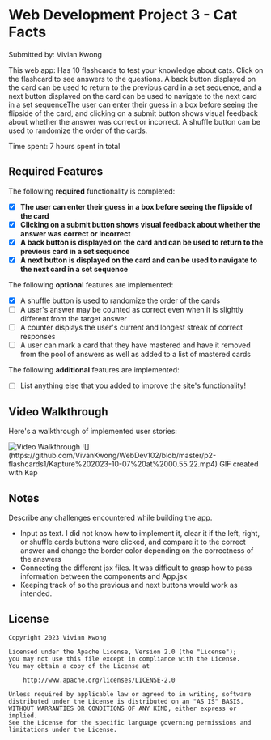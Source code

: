 # Web Development Project 3 - Cat Facts

Submitted by: Vivian Kwong

This web app: Has 10 flashcards to test your knowledge about cats. Click on the flashcard to see answers to the questions. A back button displayed on the card can be used to return to the previous card in a set sequence, and a next button displayed on the card can be used to navigate to the next card in a set sequenceThe user can enter their guess in a box before seeing the flipside of the card, and clicking on a submit button shows visual feedback about whether the answer was correct or incorrect. A shuffle button can be used to randomize the order of the cards.

Time spent: 7 hours spent in total

## Required Features

The following **required** functionality is completed:

- [X] **The user can enter their guess in a box before seeing the flipside of the card**
- [X] **Clicking on a submit button shows visual feedback about whether the answer was correct or incorrect**
- [X] **A back button is displayed on the card and can be used to return to the previous card in a set sequence**
- [X] **A next button is displayed on the card and can be used to navigate to the next card in a set sequence**

The following **optional** features are implemented:

- [X] A shuffle button is used to randomize the order of the cards
- [ ] A user's answer may be counted as correct even when it is slightly different from the target answer
- [ ] A counter displays the user's current and longest streak of correct responses
- [ ] A user can mark a card that they have mastered and have it removed from the pool of answers as well as added to a list of mastered cards

The following **additional** features are implemented:

* [ ] List anything else that you added to improve the site's functionality!

## Video Walkthrough

Here's a walkthrough of implemented user stories:

<img src='https://media.giphy.com/media/v1.Y2lkPTc5MGI3NjExMmo4Z3NraHh0OHFvazhkM21kMGd5czA1eXlxYWxkYWxyOHlzcjRrNCZlcD12MV9pbnRlcm5hbF9naWZfYnlfaWQmY3Q9Zw/TusMHnQFYegNEz54gR/giphy.gif' title='Video Walkthrough' width='' alt='Video Walkthrough' />
![](https://github.com/VivanKwong/WebDev102/blob/master/p2-flashcards1/Kapture%202023-10-07%20at%2000.55.22.mp4)
<!-- Replace this with whatever GIF tool you used! -->
GIF created with Kap  
<!-- Recommended tools:
[Kap](https://getkap.co/) for macOS
[ScreenToGif](https://www.screentogif.com/) for Windows
[peek](https://github.com/phw/peek) for Linux. -->

## Notes

Describe any challenges encountered while building the app.
- Input as text. I did not know how to implement it, clear it if the left, right, or shuffle cards buttons were clicked, and compare it to the correct answer and change the border color depending on the correctness of the answers
- Connecting the different jsx files. It was difficult to grasp how to pass information between the components and App.jsx
- Keeping track of so the previous and next buttons would work as intended.

## License

    Copyright 2023 Vivian Kwong

    Licensed under the Apache License, Version 2.0 (the "License");
    you may not use this file except in compliance with the License.
    You may obtain a copy of the License at

        http://www.apache.org/licenses/LICENSE-2.0

    Unless required by applicable law or agreed to in writing, software
    distributed under the License is distributed on an "AS IS" BASIS,
    WITHOUT WARRANTIES OR CONDITIONS OF ANY KIND, either express or implied.
    See the License for the specific language governing permissions and
    limitations under the License.
